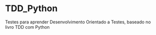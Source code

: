 # TDD_Python
Testes para aprender Desenvolvimento Orientado a Testes, baseado no livro TDD com Python
